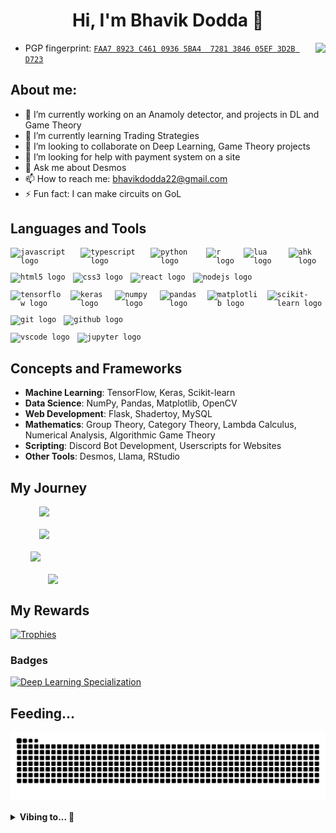 
<h1 align="center">Hi, I'm Bhavik Dodda 👋 </h1>
<img align="right" src="https://visitor-badge.laobi.icu/badge?page_id=BhavikDodda.BhavikDodda&left_color=royalblue&right_color=black"  />

- PGP fingerprint: [`FAA7 8923 C461 0936 5BA4  7281 3846 05EF 3D2B D723`](https://github.com/bhavikdodda.gpg)

## About me:

- 🔭 I’m currently working on an Anamoly detector, and projects in DL and Game Theory
- 🌱 I’m currently learning Trading Strategies
- 👯 I’m looking to collaborate on Deep Learning, Game Theory projects
- 🤔 I’m looking for help with payment system on a site
- 💬 Ask me about Desmos
- 📫 How to reach me: bhavikdodda22@gmail.com
- ⚡ Fun fact: I can make circuits on GoL

## Languages and Tools

<div align="left">

  <!-- Programming Languages -->
  <div style="display: flex; align-items: center; gap: 12px; margin-bottom: 12px;">
    <code><img src="https://cdn.jsdelivr.net/gh/devicons/devicon/icons/javascript/javascript-original.svg" width="30px" alt="javascript logo" /></code>
    <code><img src="https://cdn.jsdelivr.net/gh/devicons/devicon/icons/typescript/typescript-original.svg" width="30px" alt="typescript logo" /></code>
    <code><img src="https://cdn.jsdelivr.net/gh/devicons/devicon/icons/python/python-original.svg" width="30px" alt="python logo" /></code>
    <code><img src="https://skillicons.dev/icons?i=r" width="30px" alt="r logo" /></code>
    <code><img src="https://skillicons.dev/icons?i=lua" width="px" alt="lua logo" /></code>
    <code><img src="https://pbs.twimg.com/profile_images/1401832717/ahk_400x400.png" width="30px" alt="ahk logo" /></code>
  </div>

  <!-- Web Development -->
  <div style="display: flex; align-items: center; gap: 12px; margin-bottom: 12px;">
    <code><img src="https://cdn.jsdelivr.net/gh/devicons/devicon/icons/html5/html5-original.svg" width="30" alt="html5 logo" /></code>
    <code><img src="https://cdn.jsdelivr.net/gh/devicons/devicon/icons/css3/css3-original.svg" width="30" alt="css3 logo" /></code>
    <code><img src="https://cdn.jsdelivr.net/gh/devicons/devicon/icons/react/react-original.svg" width="30" alt="react logo" /></code>
    <code><img src="https://cdn.jsdelivr.net/gh/devicons/devicon/icons/nodejs/nodejs-original.svg" width="30" alt="nodejs logo" /></code>
  </div>

  <!-- Data Science & Machine Learning -->
  <div style="display: flex; align-items: center; gap: 12px; margin-bottom: 12px;">
    <code><img src="https://cdn.jsdelivr.net/gh/devicons/devicon/icons/tensorflow/tensorflow-original.svg" width="30" alt="tensorflow logo" /></code>
    <code><img src="https://cdn.jsdelivr.net/gh/devicons/devicon/icons/keras/keras-original.svg" width="30" alt="keras logo" /></code>
    <code><img src="https://cdn.jsdelivr.net/gh/devicons/devicon/icons/numpy/numpy-original.svg" width="30" alt="numpy logo" /></code>
    <code><img src="https://cdn.jsdelivr.net/gh/devicons/devicon/icons/pandas/pandas-original.svg" width="30" alt="pandas logo" /></code>
    <code><img src="https://cdn.jsdelivr.net/gh/devicons/devicon/icons/matplotlib/matplotlib-original.svg" width="30" alt="matplotlib logo" /></code>
    <code><img src="https://cdn.jsdelivr.net/gh/devicons/devicon/icons/scikitlearn/scikitlearn-original.svg" width="30" alt="scikit-learn logo" /></code>
  </div>

  <!-- DevOps & Tools -->
  <div style="display: flex; align-items: center; gap: 12px; margin-bottom: 12px;">
    <code><img src="https://cdn.jsdelivr.net/gh/devicons/devicon/icons/git/git-original.svg" width="30" alt="git logo" /></code>
    <code><img src="https://skillicons.dev/icons?i=github" width="30" alt="github logo" /></code>
  </div>

  <!-- Other Tools -->
  <div style="display: flex; align-items: center; gap: 12px; margin-bottom: 12px;">
    <code><img src="https://cdn.jsdelivr.net/gh/devicons/devicon/icons/vscode/vscode-original.svg" width="30" alt="vscode logo" /></code>
    <code><img src="https://cdn.jsdelivr.net/gh/devicons/devicon/icons/jupyter/jupyter-original.svg" width="30" alt="jupyter logo" /></code>
  </div>

</div>

## Concepts and Frameworks

- **Machine Learning**: TensorFlow, Keras, Scikit-learn  
- **Data Science**: NumPy, Pandas, Matplotlib, OpenCV  
- **Web Development**: Flask, Shadertoy, MySQL  
- **Mathematics**: Group Theory, Category Theory, Lambda Calculus, Numerical Analysis, Algorithmic Game Theory  
- **Scripting**: Discord Bot Development, Userscripts for Websites  
- **Other Tools**: Desmos, Llama, RStudio

## My Journey
<div style="display: flex; flex-wrap: wrap; gap: 20px; justify-content: center;">
  <img width="412.5px" src="https://bhavik-readme-stats.vercel.app/api?username=BhavikDodda&show=reviews,discussions_started,discussions_,prs_merged,prs_merged_percentage&show_icons=true&rank_icon=bhaviklogo&theme=tokyonight">
  <img width="412.5px" src="https://bhavik-readme-stats.vercel.app/api/top-langs/?username=BhavikDodda&layout=compact&theme=tokyonight&langs_count=10" />
  <img width="440px" src="https://bhavik-readme-activity-graph.vercel.app/graph?username=BhavikDodda&theme=github">
  <img width="385px" src="https://bhavik-readme-streak-stats.vercel.app/?user=BhavikDodda&theme=onedark" />
</div>

## My Rewards
[![Trophies](https://github-profile-trophy.vercel.app/?username=BhavikDodda&theme=onedark)](https://github.com/ryo-ma/github-profile-trophy)
### Badges

<!--START_SECTION:badges-->
<a href="https://www.credly.com/badges/81413d7d-149d-424a-90a5-ee899d32ea7a" title="Deep Learning Specialization"><img src="https://images.credly.com/size/80x80/images/dfcd0d51-de72-4e1c-8f8c-11dad7711124/image.png" alt="Deep Learning Specialization" width="80" height="80"></a>
<!--END_SECTION:badges-->
        
## Feeding...
![Snake animation](https://raw.githubusercontent.com/BhavikDodda/BhavikDodda/output/github-contribution-grid-snake-dark.svg)

<details>

  <summary><strong>Vibing to... 🎵</strong></summary>

  
&nbsp;<div align="center">
  [![Spotify](https://bhavik-spotify-now-playing.vercel.app/api/spotify?background_color=0d1117&border_color=ffffff)](https://bhavik-spotify-now-playing.vercel.app/)
</div>
  
</details>
